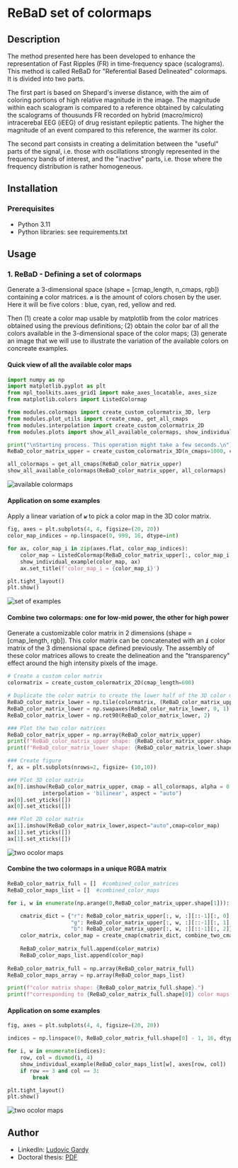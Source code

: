# ReBaD set of colormaps

## Description

The method presented here has been developed to enhance the representation of Fast Ripples (FR) in time-frequency space (scalograms). This method is called ReBaD for "Referential Based Delineated" colormaps. It is divided into two parts.

The first part is based on Shepard's inverse distance, with the aim of coloring portions of high relative magnitude in the image. The magnitude within each scalogram is compared to a reference obtained by calculating the scalograms of thousunds FR recorded on hybrid (macro/micro) intracerebal EEG (iEEG) of drug resistant epileptic patients. The higher the magnitude of an event compared to this reference, the warmer its color.

The second part consists in creating a delimitation between the "useful" parts of the signal, i.e. those with oscillations strongly represented in the frequency bands of interest, and the "inactive" parts, i.e. those where the frequency distribution is rather homogeneous.

## Installation

### Prerequisites

- Python 3.11
- Python libraries: see requirements.txt

## Usage

### 1. ReBaD - Defining a set of colormaps

Generate a 3-dimensional space (shape = [cmap_length, n_cmaps, rgb]) containing _**`n`**_ color matrices. _**`n`**_ is the amount of colors chosen by the user. Here it will be five colors : blue, cyan, red, yellow and red.

Then (1) create a color map usable by matplotlib from the color matrices obtained using the previous definitions; (2) obtain the color bar of all the colors available in the 3-dimensional space of the color maps; (3) generate an image that we will use to illustrate the variation of the available colors on concreate examples.

#### Quick view of all the available color maps

```python
import numpy as np
import matplotlib.pyplot as plt
from mpl_toolkits.axes_grid1 import make_axes_locatable, axes_size
from matplotlib.colors import ListedColormap

from modules.colormaps import create_custom_colormatrix_3D, lerp
from modules.plot_utils import create_cmap, get_all_cmaps
from modules.interpolation import create_custom_colormatrix_2D
from modules.plots import show_all_available_colormaps, show_individual_example

print("\nStarting process. This operation might take a few seconds.\n")
ReBaD_color_matrix_upper = create_custom_colormatrix_3D(n_cmaps=1000, cmap_length=600)

all_colormaps = get_all_cmaps(ReBaD_color_matrix_upper)
show_all_available_colormaps(ReBaD_color_matrix_upper, all_colormaps)
```

![available colormaps](images/image1.png)

#### Application on some examples

Apply a linear variation of _**`w`**_ to pick a color map in the 3D color matrix.

```python
fig, axes = plt.subplots(4, 4, figsize=(20, 20))
color_map_indices = np.linspace(0, 999, 16, dtype=int)

for ax, color_map_i in zip(axes.flat, color_map_indices):
    color_map = ListedColormap(ReBaD_color_matrix_upper[:, color_map_i, :][::-1])
    show_individual_example(color_map, ax)
    ax.set_title(f'color_map_i = {color_map_i}')

plt.tight_layout()
plt.show()
```

![set of examples](images/image2.png)

#### Combine two colormaps: one for low-mid power, the other for high power

Generate a customizable color matrix in 2 dimensions (shape = [cmap_length, rgb]). This color matrix can be concatenated with an _**`i`**_ color matrix of the 3 dimensional space defined previously. The assembly of these color matrices allows to create the delineation and the "transparency" effect around the high intensity pixels of the image.

```python
# Create a custom color matrix
colormatrix = create_custom_colormatrix_2D(cmap_length=600)

# Duplicate the color matrix to create the lower half of the 3D color matrix
ReBaD_color_matrix_lower = np.tile(colormatrix, (ReBaD_color_matrix_upper.shape[1], 1, 1))
ReBaD_color_matrix_lower = np.swapaxes(ReBaD_color_matrix_lower, 0, 1)
ReBaD_color_matrix_lower = np.rot90(ReBaD_color_matrix_lower, 2)

### Plot the two color matrices
ReBaD_color_matrix_upper = np.array(ReBaD_color_matrix_upper)
print(f"ReBaD_color_matrix_upper shape: {ReBaD_color_matrix_upper.shape}")
print(f"ReBaD_color_matrix_lower shape: {ReBaD_color_matrix_lower.shape}")

### Create figure
f, ax = plt.subplots(nrows=2, figsize= (10,10))

### Plot 3D color matrix
ax[0].imshow(ReBaD_color_matrix_upper, cmap = all_colormaps, alpha = 0.7, 
           interpolation = 'bilinear', aspect = "auto")
ax[0].set_yticks([])
ax[0].set_xticks([])

### Plot 2D color matrix
ax[1].imshow(ReBaD_color_matrix_lower,aspect="auto",cmap=color_map)
ax[1].set_yticks([])
ax[1].set_xticks([])
```

![two ocolor maps](images/image3.png)

#### Combine the two colormaps in a unique RGBA matrix

```python
ReBaD_color_matrix_full = []  #combined_color_matrices
ReBaD_color_maps_list = []  #combined_color_maps

for i, w in enumerate(np.arange(0,ReBaD_color_matrix_upper.shape[1])):

    cmatrix_dict = {"r": ReBaD_color_matrix_upper[:, w, :][::-1][:, 0],
                    "g": ReBaD_color_matrix_upper[:, w, :][::-1][:, 1],
                    "b": ReBaD_color_matrix_upper[:, w, :][::-1][:, 2]}
    color_matrix, color_map = create_cmap(cmatrix_dict, combine_two_cmaps=True)
    
    ReBaD_color_matrix_full.append(color_matrix)
    ReBaD_color_maps_list.append(color_map)
    
ReBaD_color_matrix_full = np.array(ReBaD_color_matrix_full)
ReBaD_color_maps_array = np.array(ReBaD_color_maps_list)

print(f"color matrix shape: {ReBaD_color_matrix_full.shape}.")
print(f"corresponding to {ReBaD_color_matrix_full.shape[0]} color maps of length {ReBaD_color_matrix_full.shape[1]}.")        
```

#### Application on some examples 

```python
fig, axes = plt.subplots(4, 4, figsize=(20, 20))

indices = np.linspace(0, ReBaD_color_matrix_full.shape[0] - 1, 16, dtype=int)

for i, w in enumerate(indices):
    row, col = divmod(i, 4)
    show_individual_example(ReBaD_color_maps_list[w], axes[row, col])
    if row == 3 and col == 3:
        break

plt.tight_layout()
plt.show()        
```

![two ocolor maps](images/image4.png)

## Author

- LinkedIn: [Ludovic Gardy](https://www.linkedin.com/in/ludovic-gardy/)
- Doctoral thesis: [PDF](http://thesesups.ups-tlse.fr/5164/1/2021TOU30190.pdf)